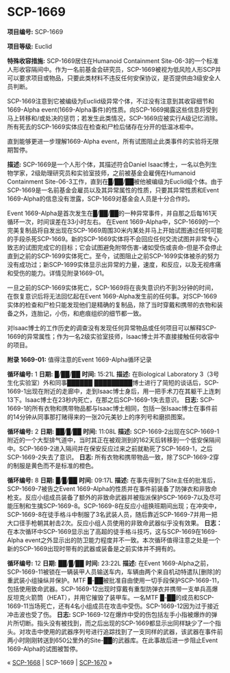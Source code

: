 # SCP-1669
                        


**项目编号:**  SCP-1669

**项目等级:**  Euclid

**特殊收容措施:**  SCP-1669居住在Humanoid Containment Site-06-3的一个标准人形收容隔间中。作为一名前基金会研究员，SCP-1669被视为低风险人形SCP并可以要求项目或物品，只要此类材料不违反任何安保协议，是否提供由3级安全人员判断。

SCP-1669注意到它被编级为Euclid级异常个体，不过没有注意到其收容细节和1669-Alpha event(1669-Alpha事件)的性质。向SCP-1669揭露这些信息将受到马上转移和/或处决的惩罚；若发生此类情况，SCP-1669应被实行A级记忆消除。所有死去的SCP-1669实体应在检查和尸检后储存在分开的低温冰柜中。

直到能够更进一步理解1669-Alpha event，所有试图阻止此类事件的实验将无限期暂停。

**描述:**  SCP-1669是一个人形个体，其描述符合Daniel Isaac博士，一名以色列生物学家，2级助理研究员和实验室技师，之前被基金会雇佣在Humanoid Containment Site-06-3工作，直到在█/██/██被他被编级为Euclid级个体。由于SCP-1669是一名前基金会雇员以及其异常属性的性质，只要其异常性质和Event 1669-Alpha的信息没有泄露，SCP-1669对基金会人员是十分合作的。

Event 1669-Alpha是首次发生在█/██/██的一种异常事件，并自那之后每161天循环一次，时间误差在33小时左右。 在Event 1669-Alpha中，SCP-1669的一个完美复制品将自发出现在SCP-1669周围30米内某处并马上开始试图通过任何可能的手段杀死SCP-1669。新的SCP-1669实体将不会回应任何交流试图并非常专心致志的试图完成它的目标；它会试图避免附带伤害-诸如受伤或丧命-但是不会停止直到之前的SCP-1699实体死亡。至今，试图阻止之前SCP-1699实体被杀的努力没有成功过；新SCP-1699实体显示出异常的力量，速度，和反应，以及无视疼痛和受伤的能力。详情见附录1669-01。

一旦之前的SCP-1669实体死亡，SCP-1669将在丧失意识约不到3分钟的时间，在恢复意识后将无法回忆起在Event 1669-Alpha发生前的任何事。对SCP-1669实体的检查和尸检只能发现他们是精确的复制品，除了当时穿戴和携带的衣物和装备之外，连胎记，小伤，和疤痕组织的细节都一致。

对Isaac博士的工作历史的调查没有发现任何异常物品或任何项目可以解释SCP-1669的异常属性；作为一名2级实验室技师，Isaac博士并不直接接触任何收容中的项目。

**附录 1669-01:**  值得注意的Event 1669-Alpha循环记录

**循环编号:**  1
**日期:**  █/██/██
**时间:**  15:21L
**描述:**  在Biological Laboratory 3（3号生化实验室）外和同事██████ █████████博士进行了简短的谈话后，SCP-1669-1出现在附近的走廊中，走到Isaac博士身后，用一把手术刀在其躯干上连刺13下。Isaac博士在23秒内死亡，在那之后SCP-1669-1失去意识。
**日志:**  SCP-1669-1的所有衣物和携带物品都与Isaac博士相同，包括一张Isaac博士在事件前的14分钟从同事那打赌得来的一张20元美钞上的序列号和磨损图案。

**循环编号:**  2
**日期:**  ██/█/██
**时间:**  11:08L
**描述:**  SCP-1669-2出现在SCP-1669-1附近的一个大型排气道中，当时其正在被观测到的162天后转移到一个低安保隔间中。SCP-1669-2进入隔间并在保安反应过来之前就勒死了SCP-1669-1，之后SCP-1669-2失去了意识。
**日志:**  所有衣物和携带物品一致，除了SCP-1669-2穿的制服是黄色而不是标准的橙色。

**循环编号:**  8
**日期:**  █/█/██
**时间:**  09:17L
**描述:**  在事先得到了Site主任的批准后，SCP-1669-7被告之Event 1669-Alpha的性质并在事件前装备了防弹衣和非致命枪支。反应小组成员装备了额外的非致命武器并被指派保护SCP-1669-7以及尽可能压制和生擒SCP-1669-8。SCP-1669-8在反应小组换班期间出现；在冲突中，SCP-1669-8在徒手格斗中制服了3名武装人员，随后靠近SCP-1669-7并用一把大口径手枪朝其射击2次。反应小组人员使用的非致命武器似乎没有效果。
**日志：** 在本次循环中SCP-1669显示出了高超的徒手格斗技巧，这与SCP-1669在1669-Alpha event之外显示出的防卫能力程度并不一致。本次循环值得注意之处是一个新的SCP-1669出现时带有的武器或装备是之前实体并不拥有的。

**循环编号:**  12
**日期:**  ██/█/██
**时间:**  23:22L
**描述:**  在Event 1669-Alpha之前，SCP-1669-11被锁在一辆装甲人员输送车内，车辆由两个来自机动特遣队[删除]的重武装小组操纵并保护。MTF █-██被批准自由使用一切手段保护SCP-1669-11，包括使用致命武器。SCP-1669-12出现时穿戴有重型防弹衣并携带一支单兵高爆反坦克火箭筒（HEAT），并用它摧毁了装甲车。一名MTF █-██的成员和SCP-1669-11当场死亡，还有4名小组成员在攻击中受伤。SCP-1669-12因为过于接近冲击波也受了伤。
**日志:**  SCP-1669-12在爆炸中受的伤包括左手小指被爆炸的弹片所切断。指头没有被找到，而之后出现的SCP-1669都显示出同样缺少了一个指头。对攻击中使用的武器序列号进行追踪找到了一支同样的武器，该武器在事件前两小时刚刚转送到650公里外的Site-██的武器库。在此事故后进一步阻止Event 1669-Alpha的试图被暂停。



« [SCP-1668](/scp-1668) | SCP-1669 | [SCP-1670](/scp-1670) »





                    